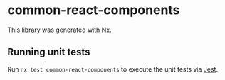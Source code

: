 # common-react-components

This library was generated with [Nx](https://nx.dev).

## Running unit tests

Run `nx test common-react-components` to execute the unit tests via [Jest](https://jestjs.io).

